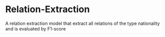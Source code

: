 # Relation-Extraction
A relation extraction model that extract all relations of the type nationality and is evaluated by F1-score
